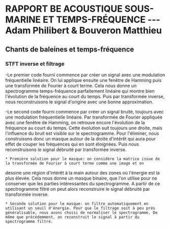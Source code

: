 RAPPORT BE ACOUSTIQUE SOUS-MARINE ET TEMPS-FRÉQUENCE --- Adam Philibert & Bouveron Matthieu
===========================================================================================




Chants de baleines et temps-fréquence
-------------------------------------

### STFT inverse et filtrage    

-Le premier code fourni commence par créer un signal avec une modulation fréquentielle linéaire.
On lui applique ensuite une fenêtre de Hamming puis une transformée de Fourier à court terme.
Cela nous donne un spectrogramme temps-fréquence parfaitement linéaire qui montre bien l'évolution de la fréquence au court du temps.
Puis par transformée inverse, nous reconstruisons le signal d'origine avec une bonne approximation.  


-Le second code fourni commence par créer un signal bruité, toujours avec une modulation fréquentielle linéaire.
Par transformée de Fourier appliquée avec une fenêtre de Hamming, on retrouve encore l'évolution de la fréquence au court du temps.
Cette évolution suit toujours une droite, mais l'influence du bruit est visible sur le spectrogramme. Pour l'éliminer, nous construisons
donc un masque autour de la droite d'intérêt qui aura pour effet de couper les fréquences qui en sont éloignées.
Puis nous reconstruisons le signal débruité par transformée inverse.  

	* Première solution pour le masque: on considère la matrice issue de la transformée de Fourier à court terme comme une image et on 
dessine une région d'intérêt à la main autour des zones où l'énergie est la plus élevée. Cela nous donne un masque binaire, que l'on utilise pour ne conserver que les parties intéressantes du spectrogramme. A partir de ce spectrogramme filtré on peut alors reconstruire le signal débruité par transformée inverse.  

	* Seconde solution pour le masque: on filtre automatiquement en utilisant un seuil d'énergie. Pour que le filtrage soit à peu près généralisable, nous avons choisi de normaliser le spectrogramme. De même que précédemment, on reconstruit le signal à partir du spectrogramme filtré.  





